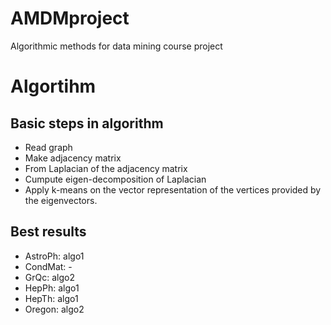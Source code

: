 # AMDMproject
Algorithmic methods for data mining course project


# Algortihm

## Basic steps in algorithm

* Read graph
* Make adjacency matrix
* From Laplacian of the adjacency matrix
* Cumpute eigen-decomposition of Laplacian
* Apply k-means on the vector representation of the vertices provided by the eigenvectors.


## Best results

* AstroPh: algo1
* CondMat: -
* GrQc: algo2
* HepPh: algo1
* HepTh: algo1
* Oregon: algo2

